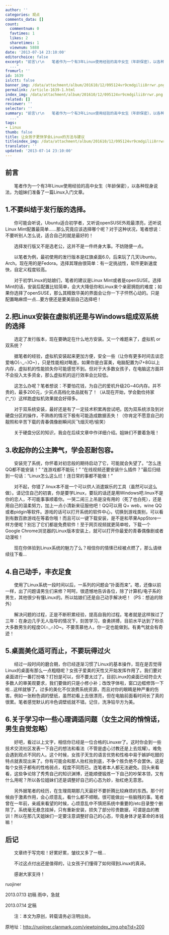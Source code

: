 ```yaml
---
author: ''
categories: 观点
comments_data: []
count:
  commentnum: 0
  favtimes: 1
  likes: 2
  sharetimes: 1
  viewnum: 5888
date: '2013-07-14 23:10:00'
editorchoice: false
excerpt: "前言\r\n　　笔者作为一个有3年Linux使用经验的高中女生（年龄保密），以各种现身说法，为姐妹们准备了一篇Linux入门文章。\r\n1.不要纠结于发行版的选择。\r\n　　你可能会听说，Ubuntu适合初学者，又听说openSUSE外观最漂亮
  ..."
fromurl: ''
id: 1639
islctt: false
banner_img: /data/attachment/album/201610/12/095124vr9cmdgilii8rrwr.png
permalink: /article-1639-1.html
index_img: /data/attachment/album/201610/12/095124vr9cmdgilii8rrwr.png
related: []
reviewer: ''
selector: ''
summary: "前言\r\n　　笔者作为一个有3年Linux使用经验的高中女生（年龄保密），以各种现身说法，为姐妹们准备了一篇Linux入门文章。\r\n1.不要纠结于发行版的选择。\r\n　　你可能会听说，Ubuntu适合初学者，又听说openSUSE外观最漂亮
  ..."
tags:
- Linux
thumb: false
title: 让女孩子更快学会Linux的方法与建议
titleindex_img: /data/attachment/album/201610/12/095124vr9cmdgilii8rrwr.png
translator: ''
updated: '2013-07-14 23:10:00'
---
```


**前言**
------


　　笔者作为一个有3年Linux使用经验的高中女生（年龄保密），以各种现身说法，为姐妹们准备了一篇Linux入门文章。


**1.不要纠结于发行版的选择。**
------------------


　　你可能会听说，Ubuntu适合初学者，又听说openSUSE外观最漂亮，还听说Linux Mint配置最简单……那么究竟应该选择哪个呢？对于这种状况，笔者想说：不要听别人怎么说，适合自己的就是最好的！


　　选择发行版又不是选老公，这并不是一件终身大事。不妨随便一点。


　　以笔者为例，最初使用的发行版本是红旗桌面6.0，后来玩了几天Ubuntu，Arch。现在用的是Fedora。选择其理由很简单：有一定挑战性，软件更新速度快，自定义程度较高。


　　对于初学Linux的姑娘们，笔者的建议是Linux Mint或者是openSUSE。选择Mint的话，安装后配置比较简单，会大大降低你和Linux来个亲密拥抱的难度；如果你选择了openSUSE，那么其精致华美的界面会让你一下子怦然心动的。只是配置略麻烦一点…要方便还是要美丽自己选择吧！


**2.把Linux安装在虚拟机还是与Windows组成双系统的选择**
------------------------------------


　　选定了发行版本，现在要确定在什么地方安装。又一个难题来了，虚拟机 or 双系统？


　　据笔者的经验，虚拟机安装起来更加方便，安全一些（让你有更多时间去谈恋爱咯O(∩\_∩)O~），只是性能相对略差。如果你是白富美，电脑配置为i7+8G以上内存，虚拟机的性能损失你可能感觉不到。但对于大多数女孩子，在电脑这方面并不会投入太多资金，那么虚拟机的运行效率会比较低。


　　这怎么办呢？笔者想说：不要怕花钱，为自己的爱机升级2G~4G内存。并不贵的，最多200元，少买点高档化妆品就有了！（从现在开始，学会勤俭持家(^\_^)）这样跑虚拟机效果就会好得多。


　　对于双系统安装，最好还是有了一定技术积累再尝试吧。因为双系统涉及到对硬盘分区的操作，不熟练的情况下极有可能造成数据丢失！（你肯定不愿意自己的靓照和辛苦下载的青春偶像剧瞬间灰飞烟灭吧/偷笑）


　　关于硬盘分区的知识，我会在后续文章中作详细介绍。姐妹们不要着急哦！


**3.收起你的公主脾气，学会忍耐包容。**
----------------------


　　安装完了系统，你怀着对初恋般的期待启动了它，可能就会失望了。“怎么连QQ都不能安装！” “连游戏都不能玩！” “在线视频还要安装什么插件？”最后归结到一句话：“Linux怎么这么烂！连日常的事都不能做！”


　　对不起，你错了.linux本不是一个可以供人消遣娱乐的工具（虽然可以这么做）。请记住自己的初衷，你是要学Linux，要玩的话还是用Windows吧.linux不是你的恋人，不可能事事顺着你。一哭二闹三上吊是没有用的（死了也白死），还是用自己的温柔努力，加上一点小清新来征服他吧！QQ可以用 Q+ web，wine QQ或者pidgin等软件。游戏的话可以打开系统的软件中心，切换到游戏类别，可以看到有数百款游戏在等着你哦！而且可以一键下载安装，是不是和苹果AppStore一样方便呢？别忘了它们都是免费软件！至于网页视频就更简单啦，下载一个Google Chrome浏览器的Linux版本安装上，就可以打开你最爱的青春偶像剧或者动漫啦！


　　现在你体验到Linux系统的魅力了么？相信你的情愫已经被点燃了，那么请继续往下看…


**4.自己动手，丰衣足食**
---------------


　　使用了Linux系统一段时间以后，一系列的问题会“扑面而来”。嗯，还像以前一样，出了问题请男生们来修？呵呵，很遗憾地告诉各位，除了计算机/电子系的男生，其他很少有懂Linux的。所以姑娘们还是自己动手解决吧！（PS：想追的除外）


　　解决问题的过程，正是不断积累经验，提高自我的过程。笔者就是这样挨过了三年：在身边几乎无人指导的情况下，刻苦学习，奋勇拼搏，目前水平达到了秒杀大多数男生的程度O(∩\_∩)O~。不要羡慕他人，你一定也能做到。有勇气就会有奇迹！


**5.桌面美化适可而止，不要玩得过火**
---------------------


　　经过一段时间的磨合期，你已经逐渐习惯了Linux的基本操作，现在是否觉得Linux的桌面有那么一点粗糙呢？女孩子爱美的天性又开始发挥作用了。我们要对桌面进行一番打扮咯？打扮是可以，但不要太过了。目前Linux的桌面已经符合大多数人的审美观要求，我们要做的只是小修小补；改改字体啦，窗口边框修饰一下啦…这样就够了。过多的美化不仅浪费系统资源，而且对你的眼睛是种严重的伤害。例如一张粉色调的壁纸，虽然初看上去很漂亮，但在电脑前面看时间长了真的很累。笔者感觉默认的冷色调壁纸就不错。记住，洗净铅华方为美。


**6.关于学习中一些心理调适问题（女生之间的悄悄话，男生自觉忽略）**
------------------------------------


　　好吧，看过以上文字，相信你已经是一位合格的Linuxer了。这时你会到一些技术交流社区发表一下自己的想法和看法（不管是虚心讨教还是上去炫耀）。难免会遇到观点不同的人。这个时候，女孩子天生的语言优势和性格中易于嫉妒吃醋的特点就表现出来了。你有可能会和那人抬杠抬到底，不争个胜负绝不会罢休。这是每个女孩子都有的性格弱点，程度不同而已。连笔者本人都无法避免。回头来看看，这些争论除了秀秀自己的知识渊博，还能顺便锻炼一下自己的吵架本领，又有什么用呢？所以各位姐妹们还是调整好自己的心态为妙，抬杠绝无意思。


　　另外据笔者的经历，在生理周期那几天最好不要折腾比较麻烦的东西。那个时候由于激素作用，会心烦意乱，看什么都不顺眼。很可能做出一些脑残的事。笔者曾在一年前，亲戚来看望的时候，心烦意乱中不慎把系统中重要的/etc目录整个删除了。系统毫无悬念挂掉，只有重新安装，损失了部分珍贵数据，可谓是血的教训！所以在那几天姐妹们一定要注意调整好自己的心态，毕竟身体才是革命的本钱嘛！


**后记**
------


　　文章终于写完啦！好累好累，皱纹又多了一根...


　　不过这点付出还是值得的，让女孩子们懂得了如何得到Linux的真谛。


　　感谢大家支持！


ruojiner


2013.07.13 初稿 雨中，急就


2013.07.14 定稿


　　注：本文为原创，转载请务必注明出处。


原地址：<http://ruojiner.clanmark.com/viewtoindex_img.php?id=200>